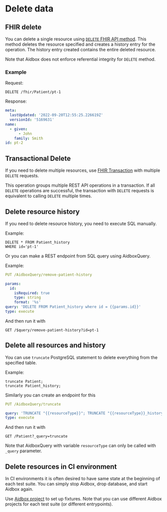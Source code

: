 # Delete data

## FHIR delete

You can delete a single resource using [`DELETE` FHIR API method](../../api/rest-api/crud-1/delete.md). This method deletes the resource specified and creates a history entry for the operation. The history entry created contains the entire deleted resource.

Note that Aidbox does not enforce referential integrity for `DELETE` method.

### Example

Request:

```
DELETE /fhir/Patient/pt-1
```

Response:

```yaml
meta:
  lastUpdated: '2022-09-20T12:55:25.226619Z'
  versionId: '5169631'
name:
  - given:
      - John
    family: Smith
id: pt-2
```

## Transactional Delete

If you need to delete multiple resources, use [FHIR Transaction](../../api/transaction.md) with multiple `DELETE` requests.

This operation groups multiple REST API operations in a transaction. If all `DELETE` operations are successful, the transaction with `DELETE` requests is equivalent to calling `DELETE` multiple times.

## Delete resource history

If you need to delete resource history, you need to execute SQL manually.

Example:

```
DELETE * FROM Patient_history
WHERE id='pt-1'
```

Or you can make a REST endpoint from SQL query using AidboxQuery.

Example:

```yaml
PUT /AidboxQuery/remove-patient-history

params:
  id:
    isRequired: true
    type: string
    format: '%s'
query: 'DELETE FROM Patient_history where id = {{params.id}}'
type: execute
```

And then run it with

```
GET /$query/remove-patient-history?id=pt-1
```

## Delete all resources and history

You can use `truncate` PostgreSQL statement to delete everything from the specified table.

Example:

```
truncate Patient;
truncate Patient_history;
```

Similarly you can create an endpoint for this

```yaml
PUT /AidboxQuery/truncate

query: 'TRUNCATE "{{resourceType}}"; TRUNCATE "{{resourceType}}_history"'
type: execute
```

And then run it with

```
GET /Patient?_query=truncate
```

Note that AidboxQuery with variable `resourceType` can only be called with `_query` parameter.

## Delete resources in CI environment

In CI environments it is often desired to have same state at the beginning of each test suite. You can simply stop Aidbox, drop database, and start Aidbox again.

Use [Aidbox project](../../deprecated/deprecated/zen-related/aidbox-zen-lang-project/aidbox-project-environment-variables/aidbox-project.md) to set up fixtures. Note that you can use different Aidbox projects for each test suite (or different entrypoints).
